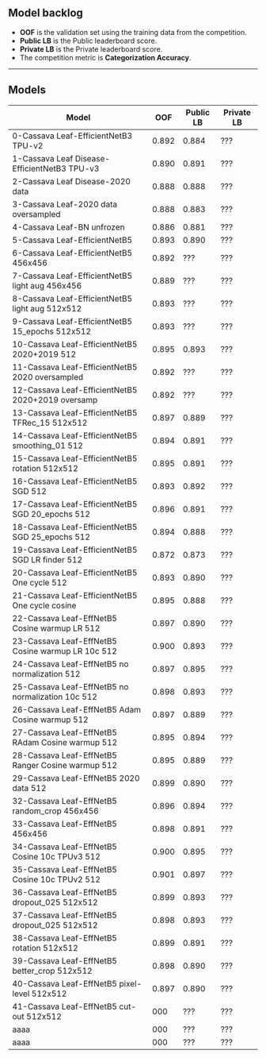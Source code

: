 ## Model backlog
- **OOF** is the validation set using the training data from the competition.
- **Public LB** is the Public leaderboard score.
- **Private LB** is the Private leaderboard score.
- The competition metric is **Categorization Accuracy**.

---

## Models

| Model | OOF | Public LB | Private LB |
|-------|------------|-----------|------------|
| 0-Cassava Leaf-EfficientNetB3 TPU-v2 | 0.892 | 0.884 | ??? |
| 1-Cassava Leaf Disease-EfficientNetB3 TPU-v3 | 0.890 | 0.891 | ??? |
| 2-Cassava Leaf Disease-2020 data | 0.888 | 0.888 | ??? |
| 3-Cassava Leaf-2020 data oversampled | 0.888 | 0.883 | ??? |
| 4-Cassava Leaf-BN unfrozen | 0.886 | 0.881 | ??? |
| 5-Cassava Leaf-EfficientNetB5 | 0.893 | 0.890 | ??? |
| 6-Cassava Leaf-EfficientNetB5 456x456 | 0.892 | ??? | ??? |
| 7-Cassava Leaf-EfficientNetB5 light aug 456x456 | 0.889 | ??? | ??? |
| 8-Cassava Leaf-EfficientNetB5 light aug 512x512 | 0.893 | ??? | ??? |
| 9-Cassava Leaf-EfficientNetB5 15_epochs 512x512 | 0.893 | ??? | ??? |
| 10-Cassava Leaf-EfficientNetB5 2020+2019 512 | 0.895 | 0.893 | ??? |
| 11-Cassava Leaf-EfficientNetB5 2020 oversampled | 0.892 | ??? | ??? |
| 12-Cassava Leaf-EfficientNetB5 2020+2019 oversamp | 0.892 | ??? | ??? |
| 13-Cassava Leaf-EfficientNetB5 TFRec_15 512x512 | 0.897 | 0.889 | ??? |
| 14-Cassava Leaf-EfficientNetB5 smoothing_01 512 | 0.894 | 0.891 | ??? |
| 15-Cassava Leaf-EfficientNetB5 rotation 512x512 | 0.895 | 0.891 | ??? |
| 16-Cassava Leaf-EfficientNetB5 SGD 512 | 0.893 | 0.892 | ??? |
| 17-Cassava Leaf-EfficientNetB5 SGD 20_epochs 512 | 0.896 | 0.891 | ??? |
| 18-Cassava Leaf-EfficientNetB5 SGD 25_epochs 512 | 0.894 | 0.888 | ??? |
| 19-Cassava Leaf-EfficientNetB5 SGD LR finder 512 | 0.872 | 0.873 | ??? |
| 20-Cassava Leaf-EfficientNetB5 One cycle 512 | 0.893 | 0.890 | ??? |
| 21-Cassava Leaf-EfficientNetB5 One cycle cosine | 0.895 | 0.888 | ??? |
| 22-Cassava Leaf-EffNetB5 Cosine warmup LR 512 | 0.897 | 0.890 | ??? |
| 23-Cassava Leaf-EffNetB5 Cosine warmup LR 10c 512 | 0.900 | 0.893 | ??? |
| 24-Cassava Leaf-EffNetB5 no normalization 512 | 0.897 | 0.895 | ??? |
| 25-Cassava Leaf-EffNetB5 no normalization 10c 512 | 0.898 | 0.893 | ??? |
| 26-Cassava Leaf-EffNetB5 Adam Cosine warmup 512 | 0.897 | 0.889 | ??? |
| 27-Cassava Leaf-EffNetB5 RAdam Cosine warmup 512 | 0.895 | 0.894 | ??? |
| 28-Cassava Leaf-EffNetB5 Ranger Cosine warmup 512 | 0.895 | 0.889 | ??? |
| 29-Cassava Leaf-EffNetB5 2020 data 512 | 0.899 | 0.890 | ??? |
| 32-Cassava Leaf-EffNetB5 random_crop 456x456 | 0.896 | 0.894 | ??? |
| 33-Cassava Leaf-EffNetB5 456x456 | 0.898 | 0.891 | ??? |
| 34-Cassava Leaf-EffNetB5 Cosine 10c TPUv3 512 | 0.900 | 0.895 | ??? |
| 35-Cassava Leaf-EffNetB5 Cosine 10c TPUv2 512 | 0.901 | 0.897 | ??? |
| 36-Cassava Leaf-EffNetB5 dropout_025 512x512 | 0.899 | 0.893 | ??? |
| 37-Cassava Leaf-EffNetB5 dropout_025 512x512 | 0.898 | 0.893 | ??? |
| 38-Cassava Leaf-EffNetB5 rotation 512x512 | 0.899 | 0.891 | ??? |
| 39-Cassava Leaf-EffNetB5 better_crop 512x512 | 0.898 | 0.890 | ??? |
| 40-Cassava Leaf-EffNetB5 pixel-level 512x512 | 0.897 | 0.890 | ??? |
| 41-Cassava Leaf-EffNetB5 cut-out 512x512 | 000 | ??? | ??? |
| aaaa | 000 | ??? | ??? |
| aaaa | 000 | ??? | ??? |

